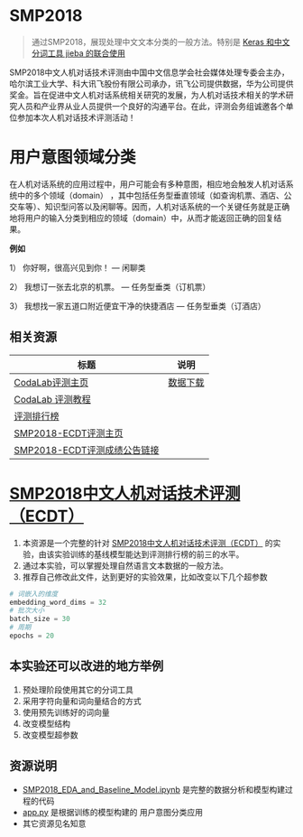 # SMP2018
> 通过SMP2018，展现处理中文文本分类的一般方法。特别是 [Keras 和中文分词工具 jieba 的联合使用](SMP2018_EDA_and_Baseline_Model(Keras).ipynb)

  SMP2018中文人机对话技术评测由中国中文信息学会社会媒体处理专委会主办，哈尔滨工业大学、科大讯飞股份有限公司承办，讯飞公司提供数据，华为公司提供奖金。旨在促进中文人机对话系统相关研究的发展，为人机对话技术相关的学术研究人员和产业界从业人员提供一个良好的沟通平台。在此，评测会务组诚邀各个单位参加本次人机对话技术评测活动！
  
# 用户意图领域分类   

在人机对话系统的应用过程中，用户可能会有多种意图，相应地会触发人机对话系统中的多个领域（domain） ，其中包括任务型垂直领域（如查询机票、酒店、公交车等）、知识型问答以及闲聊等。因而，人机对话系统的一个关键任务就是正确地将用户的输入分类到相应的领域（domain）中，从而才能返回正确的回复结果。

**例如**

1）  你好啊，很高兴见到你！ — 闲聊类

2）  我想订一张去北京的机票。 — 任务型垂类（订机票）

3）  我想找一家五道口附近便宜干净的快捷酒店 — 任务型垂类（订酒店）

## 相关资源

|标题|说明|
|-|-|
|[CodaLab评测主页](https://worksheets.codalab.org/worksheets/0x27203f932f8341b79841d50ce0fd684f/)|[数据下载](https://worksheets.codalab.org/worksheets/0x27203f932f8341b79841d50ce0fd684f/#)|
|[CodaLab 评测教程](https://worksheets.codalab.org/worksheets/0x1a7d7d33243c476984ff3d151c4977d4/)||20181010|
|[评测排行榜](https://smp2018ecdt.github.io/Leader-board/)||
|[SMP2018-ECDT评测主页](http://smp2018.cips-smp.org/ecdt_index.html)||
|[SMP2018-ECDT评测成绩公告链接](https://mp.weixin.qq.com/s/_VHEuXzR7oXRTo5loqJp8A)||


# [SMP2018中文人机对话技术评测（ECDT）](http://smp2018.cips-smp.org/ecdt_index.html)

1. 本资源是一个完整的针对 [SMP2018中文人机对话技术评测（ECDT）](http://smp2018.cips-smp.org/ecdt_index.html) 的实验，由该实验训练的基线模型能达到评测排行榜的前三的水平。
2. 通过本实验，可以掌握处理自然语言文本数据的一般方法。
3. 推荐自己修改此文件，达到更好的实验效果，比如改变以下几个超参数

```python
# 词嵌入的维度
embedding_word_dims = 32
# 批次大小
batch_size = 30
# 周期
epochs = 20
```

## 本实验还可以改进的地方举例

1. 预处理阶段使用其它的分词工具
2. 采用字符向量和词向量结合的方式
3. 使用预先训练好的词向量
4. 改变模型结构
5. 改变模型超参数

## 资源说明

+ [SMP2018_EDA_and_Baseline_Model.ipynb](SMP2018_EDA_and_Baseline_Model.ipynb) 是完整的数据分析和模型构建过程的代码
+ [app.py](用户意图分类APP/app.py) 是根据训练的模型构建的 用户意图分类应用
+ 其它资源见名知意
